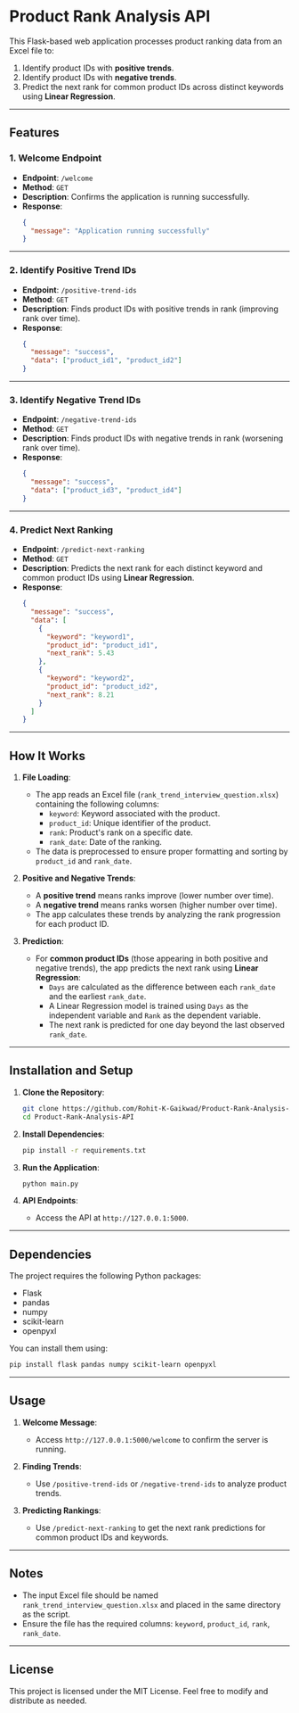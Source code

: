 # Product Rank Analysis API

This Flask-based web application processes product ranking data from an Excel file to:

1. Identify product IDs with **positive trends**.
2. Identify product IDs with **negative trends**.
3. Predict the next rank for common product IDs across distinct keywords using **Linear Regression**.

---

## Features

### 1. Welcome Endpoint

- **Endpoint**: `/welcome`
- **Method**: `GET`
- **Description**: Confirms the application is running successfully.
- **Response**:
  ```json
  {
    "message": "Application running successfully"
  }
  ```

---

### 2. Identify Positive Trend IDs

- **Endpoint**: `/positive-trend-ids`
- **Method**: `GET`
- **Description**: Finds product IDs with positive trends in rank (improving rank over time).
- **Response**:
  ```json
  {
    "message": "success",
    "data": ["product_id1", "product_id2"]
  }
  ```

---

### 3. Identify Negative Trend IDs

- **Endpoint**: `/negative-trend-ids`
- **Method**: `GET`
- **Description**: Finds product IDs with negative trends in rank (worsening rank over time).
- **Response**:
  ```json
  {
    "message": "success",
    "data": ["product_id3", "product_id4"]
  }
  ```

---

### 4. Predict Next Ranking

- **Endpoint**: `/predict-next-ranking`
- **Method**: `GET`
- **Description**: Predicts the next rank for each distinct keyword and common product IDs using **Linear Regression**.
- **Response**:
  ```json
  {
    "message": "success",
    "data": [
      {
        "keyword": "keyword1",
        "product_id": "product_id1",
        "next_rank": 5.43
      },
      {
        "keyword": "keyword2",
        "product_id": "product_id2",
        "next_rank": 8.21
      }
    ]
  }
  ```

---

## How It Works

1. **File Loading**:

   - The app reads an Excel file (`rank_trend_interview_question.xlsx`) containing the following columns:
     - `keyword`: Keyword associated with the product.
     - `product_id`: Unique identifier of the product.
     - `rank`: Product's rank on a specific date.
     - `rank_date`: Date of the ranking.
   - The data is preprocessed to ensure proper formatting and sorting by `product_id` and `rank_date`.

2. **Positive and Negative Trends**:

   - A **positive trend** means ranks improve (lower number over time).
   - A **negative trend** means ranks worsen (higher number over time).
   - The app calculates these trends by analyzing the rank progression for each product ID.

3. **Prediction**:

   - For **common product IDs** (those appearing in both positive and negative trends), the app predicts the next rank using **Linear Regression**:
     - `Days` are calculated as the difference between each `rank_date` and the earliest `rank_date`.
     - A Linear Regression model is trained using `Days` as the independent variable and `Rank` as the dependent variable.
     - The next rank is predicted for one day beyond the last observed `rank_date`.

---

## Installation and Setup

1. **Clone the Repository**:

   ```bash
   git clone https://github.com/Rohit-K-Gaikwad/Product-Rank-Analysis-API.git
   cd Product-Rank-Analysis-API
   ```

2. **Install Dependencies**:

   ```bash
   pip install -r requirements.txt
   ```

3. **Run the Application**:

   ```bash
   python main.py
   ```

4. **API Endpoints**:

   - Access the API at `http://127.0.0.1:5000`.

---

## Dependencies

The project requires the following Python packages:

- Flask
- pandas
- numpy
- scikit-learn
- openpyxl

You can install them using:

```bash
pip install flask pandas numpy scikit-learn openpyxl
```

---

## Usage

1. **Welcome Message**:

   - Access `http://127.0.0.1:5000/welcome` to confirm the server is running.

2. **Finding Trends**:

   - Use `/positive-trend-ids` or `/negative-trend-ids` to analyze product trends.

3. **Predicting Rankings**:

   - Use `/predict-next-ranking` to get the next rank predictions for common product IDs and keywords.

---

## Notes

- The input Excel file should be named `rank_trend_interview_question.xlsx` and placed in the same directory as the script.
- Ensure the file has the required columns: `keyword`, `product_id`, `rank`, `rank_date`.

---

## License

This project is licensed under the MIT License. Feel free to modify and distribute as needed.

